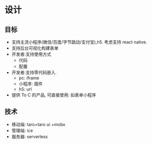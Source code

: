 # 设计
## 目标
- 支持主流小程序(微信/百度/字节跳动/支付宝),h5. 考虑支持 react native.
- 支持后台可视化构建表单
- 开发者:支持使用方式
  - 代码
  - 配置
- 开发者:支持零代码嵌入.
  - pc: iframe
  - 小程序: 插件
  - h5: url
- 提供 To C 的产品, 可直接使用: 如表单小程序 


## 技术
- 移动端: taro+taro ui +mobx
- 管理端: ice
- 服务器: serverless